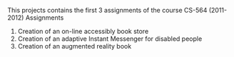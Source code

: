 This projects contains the first 3 assignments of the course CS-564 (2011-2012)
Assignments
1) Creation of an on-line accessibly book store
2) Creation of an adaptive Instant Messenger for disabled people
3) Creation of an augmented reality book